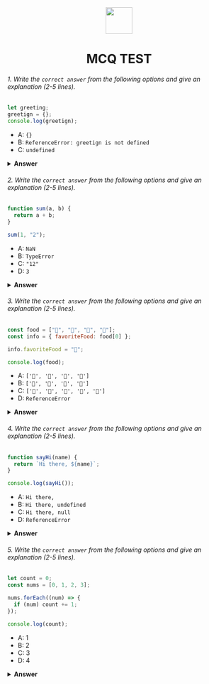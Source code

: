 <div align="center">
  <img height="60" src="https://edurev.gumlet.io/AllImages/original/ApplicationImages/CourseImages/944e5d47-8c55-4a89-91e5-22ab5f2798fc_CI.png">
  <h1>MCQ TEST</h1>
</div>

###### 1. Write the `correct answer` from the following options and give an explanation (2-5 lines).

```javascript
let greeting;
greetign = {};
console.log(greetign);
```

- A: `{}`
- B: `ReferenceError: greetign is not defined`
- C: `undefined`

<details><summary><b>Answer</b></summary>
<p>

#### Answer: B.

<i>In the first line there is a variable "greeting" declared but it's value is not assigned. In the second line "greetign" is assigned with an empty object but it is never declared. So there will an error occur while consoling "greetign" in the third line. The error is RefferenceError</i>

</p>
</details>

###### 2. Write the `correct answer` from the following options and give an explanation (2-5 lines).

```javascript
function sum(a, b) {
  return a + b;
}

sum(1, "2");
```

- A: `NaN`
- B: `TypeError`
- C: `"12"`
- D: `3`

<details><summary><b>Answer</b></summary>
<p>

#### Answer: C.

<i>There is a function declared. It recieves two parameters and it performs addition of that two parameters. The function is called later with two parameters. The first one is integer and the second one is string. In JavaScript, the + operator can be used for both addition and string concatenation. When one or both of the operands are strings, the + operator concatenates them. So the result will be 12.</i>

</p>
</details>

###### 3. Write the `correct answer` from the following options and give an explanation (2-5 lines).

```javascript
const food = ["🍕", "🍫", "🥑", "🍔"];
const info = { favoriteFood: food[0] };

info.favoriteFood = "🍝";

console.log(food);
```

- A: `['🍕', '🍫', '🥑', '🍔']`
- B: `['🍝', '🍫', '🥑', '🍔']`
- C: `['🍝', '🍕', '🍫', '🥑', '🍔']`
- D: `ReferenceError`

<details><summary><b>Answer</b></summary>
<p>

#### Answer: A.

<i>In the first line there is declared an array named "food". In the second line an object is declared named "info" with the property "favouriteFood" assigned the value of the 1st element of "food" array. After that the value of "favouriteFood" is changed. But in javascript array doesn't change by refference. So the food array will remain unchanged.</i>

</p>
</details>

###### 4. Write the `correct answer` from the following options and give an explanation (2-5 lines).

```javascript
function sayHi(name) {
  return `Hi there, ${name}`;
}

console.log(sayHi());
```

- A: `Hi there,`
- B: `Hi there, undefined`
- C: `Hi there, null`
- D: `ReferenceError`

<details><summary><b>Answer</b></summary>
<p>

#### Answer: B.

<i>There is a function declared named "sayHi" which recieves one parameter. Later it is called without any parameter. So the parameter was undefined when the function was called. So the answer will be "Hi there, undefined"</i>

</p>
</details>

###### 5. Write the `correct answer` from the following options and give an explanation (2-5 lines).

```javascript
let count = 0;
const nums = [0, 1, 2, 3];

nums.forEach((num) => {
  if (num) count += 1;
});

console.log(count);
```

- A: 1
- B: 2
- C: 3
- D: 4

<details><summary><b>Answer</b></summary>
<p>

#### Answer: B.

<i>In js, 0 is considered as falsy value. The count is 0 initially. Then there is an array with 4 numbers. Then forEach loop is iterated on "nums" array. In this loop there is an if statement which checks the value is truthy. Since 0 is a falsy value, so the first iteration will be rejected and the count will remain 0. After that all the iteration will pass through and the final count value will be 3.</i>

</p>
</details>